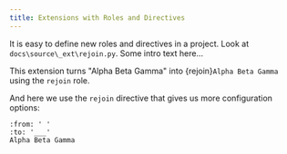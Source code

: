 ```yaml
---
title: Extensions with Roles and Directives
---
```


It is easy to define new roles and directives in a project. Look at `docs\source\_ext\rejoin.py`. 
Some intro text here...

This extension turns "Alpha Beta Gamma" into {rejoin}`Alpha Beta Gamma` using the `rejoin` role.

And here we use the `rejoin` directive that gives us more configuration options:

```{rejoin} ID 
:from: ' '
:to: '___'
Alpha Beta Gamma
```
